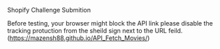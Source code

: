 Shopify Challenge Submition

Before testing, your browser might block the API link please disable the tracking protuction from the sheild sign next to the URL feild. 
(https://mazensh88.github.io/API_Fetch_Movies/)

